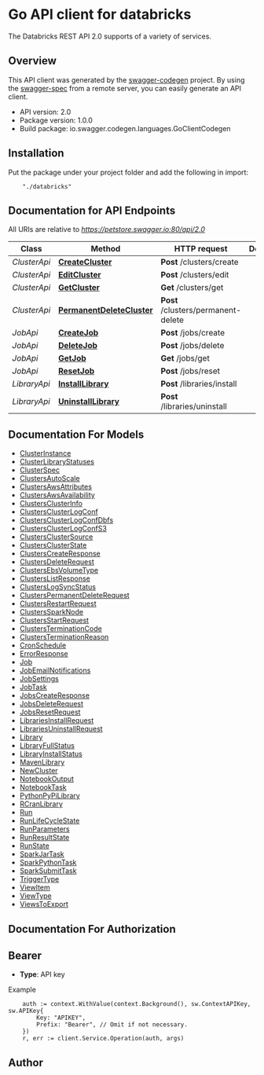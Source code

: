# Go API client for databricks

The Databricks REST API 2.0 supports of a variety of services.

## Overview
This API client was generated by the [swagger-codegen](https://github.com/swagger-api/swagger-codegen) project.  By using the [swagger-spec](https://github.com/swagger-api/swagger-spec) from a remote server, you can easily generate an API client.

- API version: 2.0
- Package version: 1.0.0
- Build package: io.swagger.codegen.languages.GoClientCodegen

## Installation
Put the package under your project folder and add the following in import:
```
    "./databricks"
```

## Documentation for API Endpoints

All URIs are relative to *https://petstore.swagger.io:80/api/2.0*

Class | Method | HTTP request | Description
------------ | ------------- | ------------- | -------------
*ClusterApi* | [**CreateCluster**](docs/ClusterApi.md#createcluster) | **Post** /clusters/create | 
*ClusterApi* | [**EditCluster**](docs/ClusterApi.md#editcluster) | **Post** /clusters/edit | 
*ClusterApi* | [**GetCluster**](docs/ClusterApi.md#getcluster) | **Get** /clusters/get | 
*ClusterApi* | [**PermanentDeleteCluster**](docs/ClusterApi.md#permanentdeletecluster) | **Post** /clusters/permanent-delete | 
*JobApi* | [**CreateJob**](docs/JobApi.md#createjob) | **Post** /jobs/create | 
*JobApi* | [**DeleteJob**](docs/JobApi.md#deletejob) | **Post** /jobs/delete | 
*JobApi* | [**GetJob**](docs/JobApi.md#getjob) | **Get** /jobs/get | 
*JobApi* | [**ResetJob**](docs/JobApi.md#resetjob) | **Post** /jobs/reset | 
*LibraryApi* | [**InstallLibrary**](docs/LibraryApi.md#installlibrary) | **Post** /libraries/install | 
*LibraryApi* | [**UninstallLibrary**](docs/LibraryApi.md#uninstalllibrary) | **Post** /libraries/uninstall | 


## Documentation For Models

 - [ClusterInstance](docs/ClusterInstance.md)
 - [ClusterLibraryStatuses](docs/ClusterLibraryStatuses.md)
 - [ClusterSpec](docs/ClusterSpec.md)
 - [ClustersAutoScale](docs/ClustersAutoScale.md)
 - [ClustersAwsAttributes](docs/ClustersAwsAttributes.md)
 - [ClustersAwsAvailability](docs/ClustersAwsAvailability.md)
 - [ClustersClusterInfo](docs/ClustersClusterInfo.md)
 - [ClustersClusterLogConf](docs/ClustersClusterLogConf.md)
 - [ClustersClusterLogConfDbfs](docs/ClustersClusterLogConfDbfs.md)
 - [ClustersClusterLogConfS3](docs/ClustersClusterLogConfS3.md)
 - [ClustersClusterSource](docs/ClustersClusterSource.md)
 - [ClustersClusterState](docs/ClustersClusterState.md)
 - [ClustersCreateResponse](docs/ClustersCreateResponse.md)
 - [ClustersDeleteRequest](docs/ClustersDeleteRequest.md)
 - [ClustersEbsVolumeType](docs/ClustersEbsVolumeType.md)
 - [ClustersListResponse](docs/ClustersListResponse.md)
 - [ClustersLogSyncStatus](docs/ClustersLogSyncStatus.md)
 - [ClustersPermanentDeleteRequest](docs/ClustersPermanentDeleteRequest.md)
 - [ClustersRestartRequest](docs/ClustersRestartRequest.md)
 - [ClustersSparkNode](docs/ClustersSparkNode.md)
 - [ClustersStartRequest](docs/ClustersStartRequest.md)
 - [ClustersTerminationCode](docs/ClustersTerminationCode.md)
 - [ClustersTerminationReason](docs/ClustersTerminationReason.md)
 - [CronSchedule](docs/CronSchedule.md)
 - [ErrorResponse](docs/ErrorResponse.md)
 - [Job](docs/Job.md)
 - [JobEmailNotifications](docs/JobEmailNotifications.md)
 - [JobSettings](docs/JobSettings.md)
 - [JobTask](docs/JobTask.md)
 - [JobsCreateResponse](docs/JobsCreateResponse.md)
 - [JobsDeleteRequest](docs/JobsDeleteRequest.md)
 - [JobsResetRequest](docs/JobsResetRequest.md)
 - [LibrariesInstallRequest](docs/LibrariesInstallRequest.md)
 - [LibrariesUninstallRequest](docs/LibrariesUninstallRequest.md)
 - [Library](docs/Library.md)
 - [LibraryFullStatus](docs/LibraryFullStatus.md)
 - [LibraryInstallStatus](docs/LibraryInstallStatus.md)
 - [MavenLibrary](docs/MavenLibrary.md)
 - [NewCluster](docs/NewCluster.md)
 - [NotebookOutput](docs/NotebookOutput.md)
 - [NotebookTask](docs/NotebookTask.md)
 - [PythonPyPiLibrary](docs/PythonPyPiLibrary.md)
 - [RCranLibrary](docs/RCranLibrary.md)
 - [Run](docs/Run.md)
 - [RunLifeCycleState](docs/RunLifeCycleState.md)
 - [RunParameters](docs/RunParameters.md)
 - [RunResultState](docs/RunResultState.md)
 - [RunState](docs/RunState.md)
 - [SparkJarTask](docs/SparkJarTask.md)
 - [SparkPythonTask](docs/SparkPythonTask.md)
 - [SparkSubmitTask](docs/SparkSubmitTask.md)
 - [TriggerType](docs/TriggerType.md)
 - [ViewItem](docs/ViewItem.md)
 - [ViewType](docs/ViewType.md)
 - [ViewsToExport](docs/ViewsToExport.md)


## Documentation For Authorization

## Bearer
- **Type**: API key 

Example
```
	auth := context.WithValue(context.Background(), sw.ContextAPIKey, sw.APIKey{
		Key: "APIKEY",
		Prefix: "Bearer", // Omit if not necessary.
	})
    r, err := client.Service.Operation(auth, args)
```

## Author




